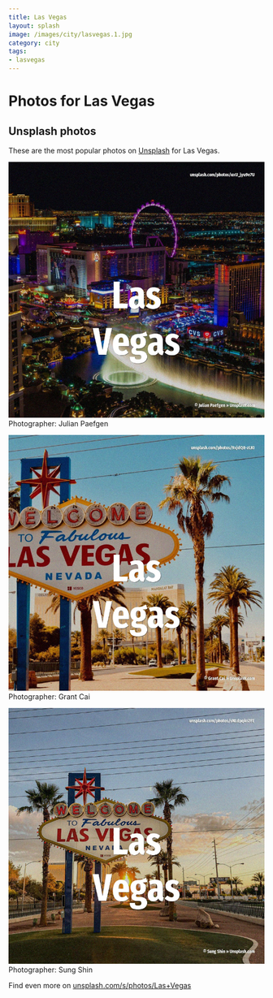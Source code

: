 ```yaml
---
title: Las Vegas
layout: splash
image: /images/city/lasvegas.1.jpg
category: city
tags:
- lasvegas
---
```

# Photos for Las Vegas
 
## Unsplash photos
These are the most popular photos on [Unsplash](https://unsplash.com) for Las Vegas.
 
![Las Vegas](/images/city/lasvegas.1.jpg)
Photographer:  Julian Paefgen
 
![Las Vegas](/images/city/lasvegas.2.jpg)
Photographer:  Grant Cai
 
![Las Vegas](/images/city/lasvegas.3.jpg)
Photographer:  Sung Shin
 
Find even more on [unsplash.com/s/photos/Las+Vegas](https://unsplash.com/s/photos/Las+Vegas)
 
